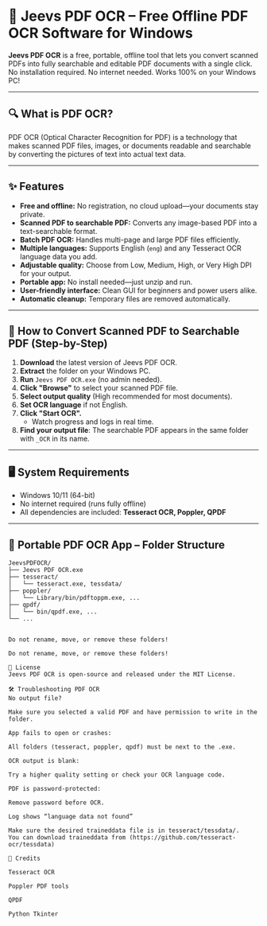 # 🧠 Jeevs PDF OCR – Free Offline PDF OCR Software for Windows

**Jeevs PDF OCR** is a free, portable, offline tool that lets you convert scanned PDFs into fully searchable and editable PDF documents with a single click.  
No installation required. No internet needed. Works 100% on your Windows PC!

---

## 🔍 What is PDF OCR?

PDF OCR (Optical Character Recognition for PDF) is a technology that makes scanned PDF files, images, or documents readable and searchable by converting the pictures of text into actual text data.

---

## ✨ Features

- **Free and offline:** No registration, no cloud upload—your documents stay private.
- **Scanned PDF to searchable PDF:** Converts any image-based PDF into a text-searchable format.
- **Batch PDF OCR:** Handles multi-page and large PDF files efficiently.
- **Multiple languages:** Supports English (`eng`) and any Tesseract OCR language data you add.
- **Adjustable quality:** Choose from Low, Medium, High, or Very High DPI for your output.
- **Portable app:** No install needed—just unzip and run.
- **User-friendly interface:** Clean GUI for beginners and power users alike.
- **Automatic cleanup:** Temporary files are removed automatically.

---

## 🚀 How to Convert Scanned PDF to Searchable PDF (Step-by-Step)

1. **Download** the latest version of Jeevs PDF OCR.  
2. **Extract** the folder on your Windows PC.
3. **Run** `Jeevs PDF OCR.exe` (no admin needed).
4. **Click "Browse"** to select your scanned PDF file.
5. **Select output quality** (High recommended for most documents).
6. **Set OCR language** if not English.
7. **Click "Start OCR".**  
   - Watch progress and logs in real time.
8. **Find your output file**: The searchable PDF appears in the same folder with `_OCR` in its name.

---

## 🖥️ System Requirements

- Windows 10/11 (64-bit)
- No internet required (runs fully offline)
- All dependencies are included: **Tesseract OCR, Poppler, QPDF**

---

## 📂 Portable PDF OCR App – Folder Structure

```plaintext
JeevsPDFOCR/
├── Jeevs PDF OCR.exe
├── tesseract/
│   └── tesseract.exe, tessdata/
├── poppler/
│   └── Library/bin/pdftoppm.exe, ...
├── qpdf/
│   └── bin/qpdf.exe, ...
└── ...


Do not rename, move, or remove these folders!

Do not rename, move, or remove these folders!

📝 License
Jeevs PDF OCR is open-source and released under the MIT License.

🛠️ Troubleshooting PDF OCR
No output file?

Make sure you selected a valid PDF and have permission to write in the folder.

App fails to open or crashes:

All folders (tesseract, poppler, qpdf) must be next to the .exe.

OCR output is blank:

Try a higher quality setting or check your OCR language code.

PDF is password-protected:

Remove password before OCR.

Log shows “language data not found”

Make sure the desired traineddata file is in tesseract/tessdata/.
You can download traineddata from (https://github.com/tesseract-ocr/tessdata)

🤝 Credits

Tesseract OCR

Poppler PDF tools

QPDF

Python Tkinter

